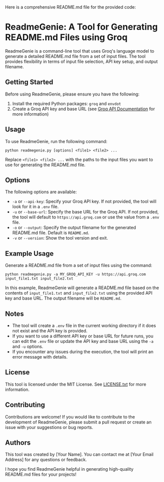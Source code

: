 Here is a comprehensive README.md file for the provided code:

**ReadmeGenie: A Tool for Generating README.md Files using Groq**
==============================================================

ReadmeGenie is a command-line tool that uses Groq's language model to generate a detailed README.md file from a set of input files. The tool provides flexibility in terms of input file selection, API key setup, and output filename.

**Getting Started**
---------------

Before using ReadmeGenie, please ensure you have the following:

1. Install the required Python packages: `groq` and `envdot`
2. Create a Groq API key and base URL (see [Groq API Documentation](https://groq.com/docs/api) for more information)

**Usage**
-----

To use ReadmeGenie, run the following command:

```
python readmegenie.py [options] <file1> <file2> ...
```

Replace `<file1> <file2> ...` with the paths to the input files you want to use for generating the README.md file.

**Options**
-------

The following options are available:

* `-a` or `--api-key`: Specify your Groq API key. If not provided, the tool will look for it in a `.env` file.
* `-u` or `--base-url`: Specify the base URL for the Groq API. If not provided, the tool will default to `https://api.groq.com` or use the value from a `.env` file.
* `-o` or `--output`: Specify the output filename for the generated README.md file. Default is `README.md`.
* `-v` or `--version`: Show the tool version and exit.

**Example Usage**
-------------

 Generate a README.md file from a set of input files using the command:

```
python readmegenie.py -a MY_GROQ_API_KEY -u https://api.groq.com input_file1.txt input_file2.txt
```

In this example, ReadmeGenie will generate a README.md file based on the contents of `input_file1.txt` and `input_file2.txt` using the provided API key and base URL. The output filename will be `README.md`.

**Notes**
----

* The tool will create a `.env` file in the current working directory if it does not exist and the API key is provided.
* If you want to use a different API key or base URL for future runs, you can edit the `.env` file or update the API key and base URL using the `-a` and `-u` options.
* If you encounter any issues during the execution, the tool will print an error message with details.

**License**
-------

This tool is licensed under the MIT License. See [LICENSE.txt](LICENSE.txt) for more information.

**Contributing**
--------------

Contributions are welcome! If you would like to contribute to the development of ReadmeGenie, please submit a pull request or create an issue with your suggestions or bug reports.

**Authors**
---------

This tool was created by [Your Name]. You can contact me at [Your Email Address] for any questions or feedback.

I hope you find ReadmeGenie helpful in generating high-quality README.md files for your projects!